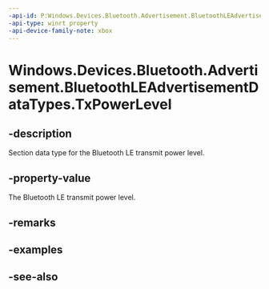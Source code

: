 ```yaml
---
-api-id: P:Windows.Devices.Bluetooth.Advertisement.BluetoothLEAdvertisementDataTypes.TxPowerLevel
-api-type: winrt property
-api-device-family-note: xbox
---
```


<!-- Property syntax
public byte TxPowerLevel { get; }
-->

# Windows.Devices.Bluetooth.Advertisement.BluetoothLEAdvertisementDataTypes.TxPowerLevel

## -description
Section data type for the Bluetooth LE transmit power level.

## -property-value
The Bluetooth LE transmit power level.

## -remarks

## -examples

## -see-also
